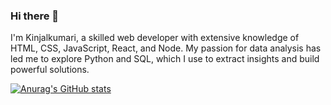 ### Hi there 👋

I'm Kinjalkumari, a skilled web developer with extensive knowledge of HTML, CSS, JavaScript, React, and Node. My passion for data analysis has led me to explore Python and SQL, which I use to extract insights and build powerful solutions.

[![Anurag's GitHub stats](https://github-readme-stats.vercel.app/api?username=KIN156)](https://github.com/anuraghazra/github-readme-stats)
